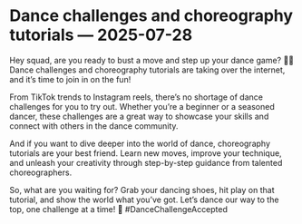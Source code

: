 # Dance challenges and choreography tutorials — 2025-07-28

Hey squad, are you ready to bust a move and step up your dance game? 💃🕺 Dance challenges and choreography tutorials are taking over the internet, and it’s time to join in on the fun!

From TikTok trends to Instagram reels, there’s no shortage of dance challenges for you to try out. Whether you’re a beginner or a seasoned dancer, these challenges are a great way to showcase your skills and connect with others in the dance community.

And if you want to dive deeper into the world of dance, choreography tutorials are your best friend. Learn new moves, improve your technique, and unleash your creativity through step-by-step guidance from talented choreographers.

So, what are you waiting for? Grab your dancing shoes, hit play on that tutorial, and show the world what you’ve got. Let’s dance our way to the top, one challenge at a time! 🌟 #DanceChallengeAccepted